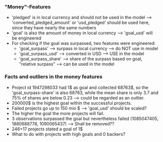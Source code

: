 ### "Money"-Features

* 'pledged' is in local currency and should not be used in the model --> 'converted_pledged_amount' or 'usd_pledged' should be used here, since they have nearly the same numbers
* 'goal' is also the amount of money in local currency --> 'goal_usd' will be engineered
* For checking if the goal was surpassed, two features were engineered:
    - 'goal_surpass' --> surpass in local currency --> do NOT use in model
    - 'goal_surpass_usd' --> converted in USD --> USE in the model
    - 'goal_surpass_share' --> share of the surpass based on goal, "relative surpass" --> can be used in the model

### Facts and outliers in the money features

* Project id 1947298033 had 1$ as goal and collected 68763$, so the 'goal_surpass-share' is also 68763, while the mean share is only 3.7 and 75% of shares are below 0.23 --> could be regarded as an outlier.
* 200000$ is the highest goal within the successful projects.
* Failed projects go up to 150 mio $ --> 'goal_usd' should be scaled?
* The higher the goal the more projects will fail.
* 3 observations surpassed the goal but nevertheless failed (1085047405, 1880688778, 1090065437) --> Shall be removed??
* 246+17 projects stated a goal of 1$
* What to do with projects with high goals and 0 backers?